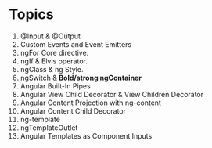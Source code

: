 
# Topics
1. @Input & @Output
2. Custom Events and Event Emitters
3. ngFor Core directive.
4. ngIf & Elvis operator.
5. ngClass & ng Style.
6. ngSwitch & **Bold/strong ngContainer**
7. Angular Built-In Pipes
8. Angular View Child Decorator & View Children Decorator
9. Angular Content Projection with ng-content
10. Angular Content Child Decorator
11. ng-template
12. ngTemplateOutlet
13. Angular Templates as Component Inputs
